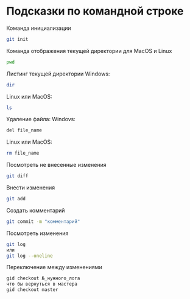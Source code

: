 # Подсказки по командной строке


Команда инициализации 
```sh
git init
```

Команда отображения текущей директории для MacOS и Linux
```sh
pwd
```

Листинг текущей директории
Windows:
```sh
dir
```
Linux или MacOS:
```sh
ls
```

Удаление файла:
Windovs:
```sh
del file_name
```

Linux или MacOS:
```sh
rm file_name
```

Посмотреть не внесенные изменения
```sh
git diff
```

Внести изменения
```sh
git add
```

Создать комментарий
```sh
git commit -m "комментарий"
```

Посмотреть изменения
```sh
git log
или
git log --oneline
```

Переключение между изменениями
```sh
gid checkout №_нужного_лога
что бы вернуться в мастера
gid checkout master
```